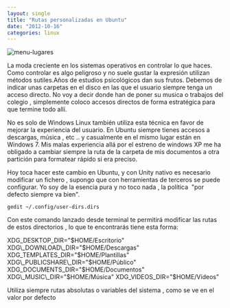 ```yaml
---
layout: single
title: "Rutas personalizadas en Ubuntu"
date: "2012-10-16"
categories: linux
---
```


![menu-lugares](images/7921894824_a0d749b7bd.jpg)

La moda creciente en los sistemas operativos en controlar lo que haces. Como controlar es algo peligroso y no suele gustar la expresión utilizan métodos sutiles.Años de estudios psicológicos dan sus frutos. Debemos de indicar unas carpetas en el disco en las que el usuario siempre tenga un acceso directo. No voy a decir donde han de poner su musica o trabajos del colegio , simplemente coloco accesos directos de forma estratégica para que termine todo allí.

No es solo de Windows Linux también utiliza esta técnica en favor de mejorar la experiencia del usuario. En Ubuntu siempre tienes accesos a descargas, música , etc .. y casualmente en el mismo lugar están en Windows 7. Mis malas experiencia allá por el estreno de windows XP me ha obligado a cambiar siempre la ruta de la carpeta de mis documentos a otra partición para formatear rápido si era preciso.

Hoy toca hacer este cambio en Ubuntu, y con Unity nativo es necesario modificar un fichero , supongo que con herramientas de terceros se puede configurar. Yo soy de la esencia pura y no toco nada , la política  "por defecto siempre va bien".

`gedit ~/.config/user-dirs.dirs`

Con este comando lanzado desde terminal te permitirá modificar las rutas de estos directorios , lo que te encontrarás tiene esta forma:

XDG\_DESKTOP\_DIR="$HOME/Escritorio"
XDG\_DOWNLOAD\_DIR="$HOME/Descargas"
XDG\_TEMPLATES\_DIR="$HOME/Plantillas"
XDG\_PUBLICSHARE\_DIR="$HOME/Público"
XDG\_DOCUMENTS\_DIR="$HOME/Documentos"
XDG\_MUSIC\_DIR="$HOME/Música"
XDG\_VIDEOS\_DIR="$HOME/Vídeos"

Utiliza siempre rutas absolutas o variables del sistema , como se ve en el valor por defecto

